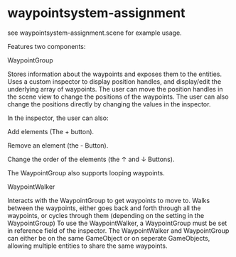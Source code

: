 # waypointsystem-assignment

see waypointsystem-assignment.scene for example usage.

Features two components:

WaypointGroup

Stores information about the waypoints and exposes them to the entities. Uses a custom inspector to display position handles, and display/edit the underlying array of waypoints. The user can move the position handles in the scene view to change the positions of the waypoints. The user can also change the positions directly by changing the values in the inspector.

In the inspector, the user can also:

Add elements (The + button).

Remove an element (the - Button).

Change the order of the elements (the ↑ and ↓ Buttons).

The WaypointGroup also supports looping waypoints.


WaypointWalker

Interacts with the WaypointGroup to get waypoints to move to. Walks between the waypoints, either goes back and forth through all the waypoints, or cycles through them (depending on the setting in the WaypointGroup) To use the WaypointWalker, a WaypointGroup must be set in reference field of the inspector. The WaypointWalker and WaypointGroup can either be on the same GameObject or on seperate GameObjects, allowing multiple entities to share the same waypoints.

